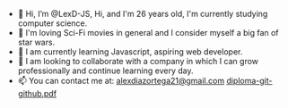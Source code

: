 - 👋 Hi, I’m @LexD-JS, Hi, and I'm 26 years old, I'm currently studying computer science.
- 👀 I'm loving Sci-Fi movies in general and I consider myself a big fan of star wars.
- 🌱 I am currently learning Javascript, aspiring web developer.
- 💞️ I am looking to collaborate with a company in which I can grow professionally and continue learning every day.
- 📫 You can contact me at: alexdiazortega21@gmail.com
[diploma-git-github.pdf](https://github.com/LexD-JS/LexD-JS/files/8874993/diploma-git-github.pdf)



<!---
LexD-JS/LexD-JS is a ✨ special ✨ repository because its `README.md` (this file) appears on your GitHub profile.
You can click the Preview link to take a look at your changes.
--->
